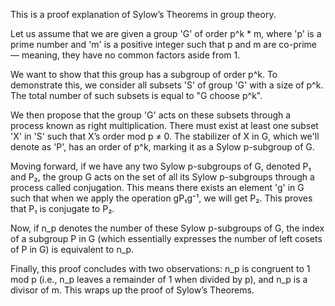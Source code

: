 This is a proof explanation of Sylow’s Theorems in group theory.

Let us assume that we are given a group 'G' of order p^k * m, where 'p' is a prime number and 'm' is a positive integer such that p and m are co-prime — meaning, they have no common factors aside from 1. 

We want to show that this group has a subgroup of order p^k. To demonstrate this, we consider all subsets 'S' of group 'G' with a size of p^k. The total number of such subsets is equal to "G choose p^k".

We then propose that the group 'G' acts on these subsets through a process known as right multiplication. There must exist at least one subset 'X' in 'S' such that X’s order mod p ≠ 0. The stabilizer of X in G, which we'll denote as 'P', has an order of p^k, marking it as a Sylow p-subgroup of G.

Moving forward, if we have any two Sylow p-subgroups of G, denoted P₁ and P₂, the group G acts on the set of all its Sylow p-subgroups through a process called conjugation. This means there exists an element 'g' in G such that when we apply the operation gP₁g⁻¹, we will get P₂. This proves that P₁ is conjugate to P₂.

Now, if n_p denotes the number of these Sylow p-subgroups of G, the index of a subgroup P in G (which essentially expresses the number of left cosets of P in G) is equivalent to n_p.

Finally, this proof concludes with two observations: n_p is congruent to 1 mod p (i.e., n_p leaves a remainder of 1 when divided by p), and n_p is a divisor of m. This wraps up the proof of Sylow’s Theorems.